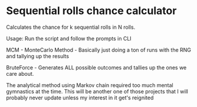 # Sequential rolls chance calculator
 Calculates the chance for k sequential rolls in N rolls. 
 
 Usage: Run the script and follow the prompts in CLI
 
  MCM - MonteCarlo Method - Basically just doing a ton of runs with the RNG and tallying up the results
  
  BruteForce - Generates ALL possible outcomes and tallies up the ones we care about.
  
  
The analytical method using Markov chain required too much mental gymnastics at the time.
This will be another one of those projects that I will probably never update unless my interest in it get's reignited
